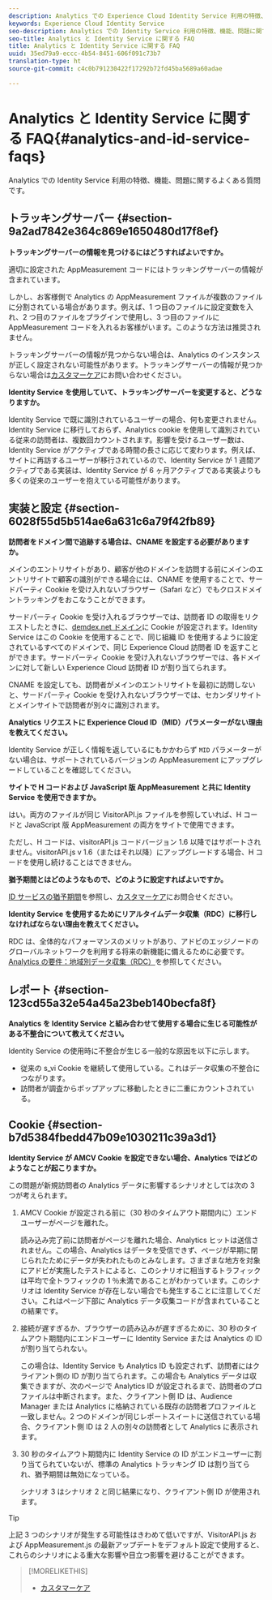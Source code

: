 ```yaml
---
description: Analytics での Experience Cloud Identity Service 利用の特徴、機能、問題に関するよくある質問です。
keywords: Experience Cloud Identity Service
seo-description: Analytics での Identity Service 利用の特徴、機能、問題に関するよくある質問です。
seo-title: Analytics と Identity Service に関する FAQ
title: Analytics と Identity Service に関する FAQ
uuid: 35ed79a9-eccc-4b54-8451-606f091c73b7
translation-type: ht
source-git-commit: c4c0b791230422f17292b72fd45ba5689a60adae

---
```



# Analytics と Identity Service に関する FAQ{#analytics-and-id-service-faqs}

Analytics での Identity Service 利用の特徴、機能、問題に関するよくある質問です。

## トラッキングサーバー {#section-9a2ad7842e364c869e1650480d17f8ef}

**トラッキングサーバーの情報を見つけるにはどうすればよいですか。**

適切に設定された AppMeasurement コードにはトラッキングサーバーの情報が含まれています。

しかし、お客様側で Analytics の AppMeasurement ファイルが複数のファイルに分割されている場合があります。例えば、1 つ目のファイルに設定変数を入れ、2 つ目のファイルをプラグインで使用し、3 つ目のファイルに AppMeasurement コードを入れるお客様がいます。このような方法は推奨されません。

トラッキングサーバーの情報が見つからない場合は、Analytics のインスタンスが正しく設定されない可能性があります。トラッキングサーバーの情報が見つからない場合は[カスタマーケア](https://helpx.adobe.com/jp/marketing-cloud/contact-support.html)にお問い合わせください。

**Identity Service を使用していて、トラッキングサーバーを変更すると、どうなりますか。**

Identity Service で既に識別されているユーザーの場合、何も変更されません。Identity Service に移行しておらず、Analytics cookie を使用して識別されている従来の訪問者は、複数回カウントされます。影響を受けるユーザー数は、Identity Service がアクティブである時間の長さに応じて変わります。例えば、サイトに再訪するユーザーが移行されているので、Identity Service が 1 週間アクティブである実装は、Identity Service が 6 ヶ月アクティブである実装よりも多くの従来のユーザーを抱えている可能性があります。

## 実装と設定 {#section-6028f55d5b514ae6a631c6a79f42fb89}

**訪問者をドメイン間で追跡する場合は、CNAME を設定する必要がありますか。**

メインのエントリサイトがあり、顧客が他のドメインを訪問する前にメインのエントリサイトで顧客の識別ができる場合には、CNAME を使用することで、サードパーティ Cookie を受け入れないブラウザー（Safari など）でもクロスドメイントラッキングをおこなうことができます。

サードパーティ Cookie を受け入れるブラウザーでは、訪問者 ID の取得をリクエストしたときに、[demdex.net ドメイン](https://docs.adobe.com/content/help/ja-JP/audience-manager/user-guide/reference/demdex-calls.translate.html)に Cookie が設定されます。Identity Service はこの Cookie を使用することで、同じ組織 ID を使用するように設定されているすべてのドメインで、同じ Experience Cloud 訪問者 ID を返すことができます。サードパーティ Cookie を受け入れないブラウザーでは、各ドメインに対して新しい Experience Cloud 訪問者 ID が割り当てられます。

CNAME を設定しても、訪問者がメインのエントリサイトを最初に訪問しないと、サードパーティ Cookie を受け入れないブラウザーでは、セカンダリサイトとメインサイトで訪問者が別々に識別されます。

**Analytics リクエストに Experience Cloud ID（MID）パラメーターがない理由を教えてください。**

Identity Service が正しく情報を返しているにもかかわらず `MID` パラメーターがない場合は、サポートされているバージョンの AppMeasurement にアップグレードしていることを確認してください。

**サイトで H コードおよび JavaScript 版 AppMeasurement と共に Identity Service を使用できますか。**

はい。両方のファイルが同じ VisitorAPI.js ファイルを参照していれば、H コードと JavaScript 版 AppMeasurement の両方をサイトで使用できます。

ただし、H コードは、visitorAPI.js コードバージョン 1.6 以降ではサポートされません。visitorAPI.js v 1.6（またはそれ以降）にアップグレードする場合、H コードを使用し続けることはできません。

**猶予期間とはどのようなもので、どのように設定すればよいですか。**

[ID サービスの猶予期間](../reference/analytics-reference/grace-period.md)を参照し、[カスタマーケア](https://helpx.adobe.com/jp/marketing-cloud/contact-support.html)にお問合せください。

**Identity Service を使用するためにリアルタイムデータ収集（RDC）に移行しなければならない理由を教えてください。**

RDC は、全体的なパフォーマンスのメリットがあり、アドビのエッジノードのグローバルネットワークを利用する将来の新機能に備えるために必要です。[Analytics の要件：地域別データ収集（RDC）](../reference/requirements.md#section-7d04bb013bc84a25bae3b148bc0ca25f)を参照してください。

## レポート {#section-123cd55a32e54a45a23beb140becfa8f}

**Analytics を Identity Service と組み合わせて使用する場合に生じる可能性がある不整合について教えてください。**

Identity Service の使用時に不整合が生じる一般的な原因を以下に示します。

* 従来の s_vi Cookie を継続して使用している。これはデータ収集の不整合につながります。
* 訪問者が調査からポップアップに移動したときに二重にカウントされている。

## Cookie {#section-b7d5384fbedd47b09e1030211c39a3d1}

**Identity Service が AMCV Cookie を設定できない場合、Analytics ではどのようなことが起こりますか。**

この問題が新規訪問者の Analytics データに影響するシナリオとしては次の 3 つが考えられます。

1. AMCV Cookie が設定される前に（30 秒のタイムアウト期間内に）エンドユーザーがページを離れた。

   読み込み完了前に訪問者がページを離れた場合、Analytics ヒットは送信されません。この場合、Analytics はデータを受信できず、ページが早期に閉じられたためにデータが失われたものとみなします。さまざまな地方を対象にアドビが実施したテストによると、このシナリオに相当するトラフィックは平均で全トラフィックの 1 ％未満であることがわかっています。このシナリオは Identity Service が存在しない場合でも発生することに注意してください。これはページ下部に Analytics データ収集コードが含まれていることの結果です。

1. 接続が遅すぎるか、ブラウザーの読み込みが遅すぎるために、30 秒のタイムアウト期間内にエンドユーザーに Identity Service または Analytics の ID が割り当てられない。

   この場合は、Identity Service も Analytics ID も設定されず、訪問者にはクライアント側の ID が割り当てられます。この場合も Analytics データは収集できますが、次のページで Analytics ID が設定されるまで、訪問者のプロファイルは中断されます。また、クライアント側 ID は、Audience Manager または Analytics に格納されている既存の訪問者プロファイルと一致しません。2 つのドメインが同じレポートスイートに送信されている場合、クライアント側 ID は 2 人の別々の訪問者として Analytics に表示されます。

1. 30 秒のタイムアウト期間内に Identity Service の ID がエンドユーザーに割り当てられていないが、標準の Analytics トラッキング ID は割り当てられ、猶予期間は無効になっている。

   シナリオ 3 はシナリオ 2 と同じ結果になり、クライアント側 ID が使用されます。

>[!TIP]
>
>上記 3 つのシナリオが発生する可能性はきわめて低いですが、VisitorAPI.js および AppMeasurement.js の最新アップデートをデフォルト設定で使用すると、これらのシナリオによる重大な影響や目立つ影響を避けることができます。

>[!MORELIKETHIS]
>
>* [カスタマーケア](https://helpx.adobe.com/jp/marketing-cloud/contact-support.html)


